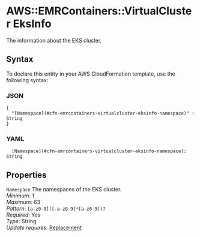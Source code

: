 # AWS::EMRContainers::VirtualCluster EksInfo<a name="aws-properties-emrcontainers-virtualcluster-eksinfo"></a>

The information about the EKS cluster\.

## Syntax<a name="aws-properties-emrcontainers-virtualcluster-eksinfo-syntax"></a>

To declare this entity in your AWS CloudFormation template, use the following syntax:

### JSON<a name="aws-properties-emrcontainers-virtualcluster-eksinfo-syntax.json"></a>

```
{
  "[Namespace](#cfn-emrcontainers-virtualcluster-eksinfo-namespace)" : String
}
```

### YAML<a name="aws-properties-emrcontainers-virtualcluster-eksinfo-syntax.yaml"></a>

```
  [Namespace](#cfn-emrcontainers-virtualcluster-eksinfo-namespace): String
```

## Properties<a name="aws-properties-emrcontainers-virtualcluster-eksinfo-properties"></a>

`Namespace`  <a name="cfn-emrcontainers-virtualcluster-eksinfo-namespace"></a>
The namespaces of the EKS cluster\.  
*Minimum*: 1  
*Maximum*: 63  
*Pattern*: `[a-z0-9]([-a-z0-9]*[a-z0-9])?`  
*Required*: Yes  
*Type*: String  
*Update requires*: [Replacement](https://docs.aws.amazon.com/AWSCloudFormation/latest/UserGuide/using-cfn-updating-stacks-update-behaviors.html#update-replacement)